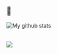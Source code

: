 ## 🎈
![My github stats](https://github-readme-stats.vercel.app/api?username=0xberkay&show_icons=true&theme=radical)
<br>
<br>
<br>
![](https://komarev.com/ghpvc/?username=0xberkay&color=blueviolet&style=flat&label=views)
## 


